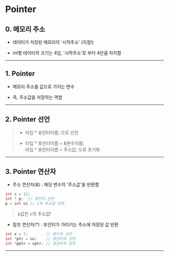 # Pointer


## 0. 메모리 주소
* 데이터가 저장된 메모리의 '시작주소'
(지점!)

* int형 데이터의 크기는 4임, '시작주소'로 부터 4만큼 차지함

---

## 1. Pointer

* 메모리 주소를 값으로 가지는 변수

* 즉, 주소값을 저장하는 역할

---

## 2. Pointer 선언

>* 타입 * 포인터이름; 
으로 선언

>* 타입 * 포인터이름 = &변수이름;  
타입 * 포인터이름 = 주소값; 으로 초기화


---
## 3. Pointer 연산자  

* 주소 연산자(&)
: 해당 변수의 '주소값'을 반환함 


```c
int c = 12;  
int * p;  // 포인터 선언
p = int &c // c의 주소값 반환
```

> p값은 c의 주소값! 



* 참조 연산자(*) 
: 포인터가 가리키는 주소에 저장된 값 반환

```c
int x = 7;        // 변수의 선언
int *ptr = &x;    // 포인터의 선언
int *pptr = &ptr; // 포인터의 참조
```
--- 

